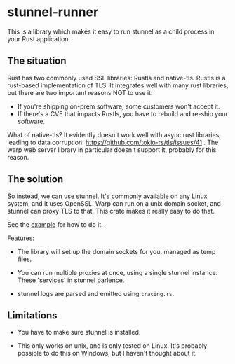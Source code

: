 # stunnel-runner

This is a library which makes it easy to run stunnel as a child process in your Rust application. 

## The situation

Rust has two commonly used SSL libraries: Rustls and native-tls. Rustls is a rust-based implementation of TLS. It integrates well with many rust libraries, but there are two important reasons NOT to use it:
- If you're shipping on-prem software, some customers won't accept it. 
- If there's a CVE that impacts Rustls, you have to rebuild and re-ship your software. 

What of native-tls? It evidently doesn't work well with async rust libraries, leading to data corruption: https://github.com/tokio-rs/tls/issues/41 . The warp web server library in particular doesn't support it, probably for this reason.

## The solution

So instead, we can use stunnel. It's commonly available on any Linux system, and it uses OpenSSL.  Warp can run on a unix domain socket, and stunnel can proxy TLS to that. This crate makes it really easy to do that. 

See the [example](./examples/warp_server.rs) for how to do it. 

Features:

* The library will set up the domain sockets for you, managed as temp files.

* You can run multiple proxies at once, using a single stunnel instance. These 'services' in stunnel parlence. 

* stunnel logs are parsed and emitted using `tracing.rs`. 

## Limitations

* You have to make sure stunnel is installed. 

* This only works on unix, and is only tested on Linux. It's probably possible to do this on Windows, but I haven't thought about it.

